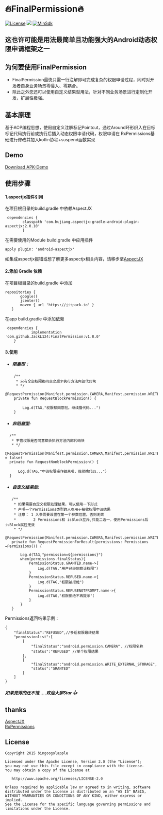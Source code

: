 
 # **🔥FinalPermission🔥** #
 [![License](https://img.shields.io/badge/License%20-Apache%202-337ab7.svg)](https://www.apache.org/licenses/LICENSE-2.0)
 [![](https://jitpack.io/v/JackL124/FinalPermission.svg)](https://jitpack.io/#JackL124/FinalPermission)
 [![MinSdk](https://img.shields.io/badge/%20MinSdk%20-%2019%2B%20-f0ad4e.svg)](https://android-arsenal.com/api?level=19)


## 这也许可能是用法最简单且功能强大的Android动态权限申请框架之一 ###

 ## 为何要使用FinalPermission
- FinalPermission最快只需一行注解即可完成复杂的权限申请过程，同时对开发者自身业务场景零侵入、零耦合。
- 除此之外您还可以使用自定义结果型用法，针对不同业务场景进行定制化开发，扩展性极强。

## 基本原理
基于AOP编程思想，使用自定义注解标记Pointcut，通过Around环形织入在目标标记代码执行前或执行后插入动态权限申请代码，权限申请在
RxPermissions基础进行修改并加入kotlin协程+suspend函数实现

## Demo
[Download APK-Demo](apk/app-debug.apk)

## 使用步骤

#### 1.aspectjx插件引用
在项目根目录的build.gradle 中依赖AspectJX
```
 dependencies {
        classpath 'com.hujiang.aspectjx:gradle-android-plugin-aspectjx:2.0.10'
        }
```
在需要使用的Module build.gradle 中应用插件

```
apply plugin: 'android-aspectjx'
```
如集成aspectjx报错或想了解更多aspectjx相关内容，请移步至[AspectJX](https://github.com/HujiangTechnology/gradle_plugin_android_aspectjx)

#### 2.添加 Gradle 依赖
在项目根目录的build.gradle 中添加
```
repositories {
       google()
       jcenter()
       maven { url 'https://jitpack.io' }
   }
```
 在app build.gradle 中添加依赖
```
 dependencies {
 	        implementation 'com.github.JackL124:FinalPermission:v1.0.0'
 	}
```
#### 3.使用

* ##### 阻塞型：
```
    /**
     * 只有全部权限都同意之后才执行方法内部代码块
     * */
    @RequestPermission(Manifest.permission.CAMERA,Manifest.permission.WRITE_EXTERNAL_STORAGE)
    private fun RequestBlockPermission() {
  
        Log.d(TAG,"权限都同意啦，继续撸代码...")
    }
```

* ##### 非阻塞型:
```
  /**
   * 不管权限是否同意都会执行方法内部代码块
   * */
  @RequestPermission(Manifest.permission.CAMERA,Manifest.permission.WRITE_EXTERNAL_STORAGE,isBlock = false)
  private fun RequestNonblockPermission() {
  
      Log.d(TAG,"申请权限操作结束啦，继续撸代码...")
  }
```

* ##### 自定义结果型:
```
   /**
    * 如果需要自定义权限处理结果，可以使用一下形式
    * 声明一个Permissions类型的入参用于接收权限申请结果
    * 注意： 1 入参需要设置在第一个参数位置，否则无效 
    *        2 Permissions和 isBlock互斥,只能二选一，使用Permissions后isBlock属性无效
    * */
   @RequestPermission(Manifest.permission.CAMERA,Manifest.permission.WRITE_EXTERNAL_STORAGE)
   private fun RequestPermissionForResult(permissions: Permissions =Permissions()) {

       Log.d(TAG,"permission=${permissions}")
       when(permissions.finalStatus){
           PermissionStatus.GRANTED.name->{
               Log.d(TAG,"用户已经同意该权限")
           }
           PermissionStatus.REFUSED.name->{
               Log.d(TAG,"权限被拒绝")
           }
           PermissionStatus.REFUSENOTPROMPT.name->{
               Log.d(TAG,"权限拒绝不再提示")
           }
       }
   }
```

Permissions返回结果示例：

```
{
    "finalStatus":"REFUSED",//多组权限最终结果
    "permissionlist":[ 
        {
            "finalStatus":"android.permission.CAMERA", //权限名称
            "status":"REFUSED" //单个权限结果
        },
        {
            "finalStatus":"android.permission.WRITE_EXTERNAL_STORAGE",
            "status":"GRANTED"
        }
    ]
}
```

##### 如果觉得的还不错.....欢迎大家Star 👍

## thanks
[AspectJX](https://github.com/HujiangTechnology/gradle_plugin_android_aspectjx)</br>
[RxPermissions](https://github.com/tbruyelle/RxPermissions)

## License

    Copyright 2015 bingoogolapple

    Licensed under the Apache License, Version 2.0 (the "License");
    you may not use this file except in compliance with the License.
    You may obtain a copy of the License at

       http://www.apache.org/licenses/LICENSE-2.0

    Unless required by applicable law or agreed to in writing, software
    distributed under the License is distributed on an "AS IS" BASIS,
    WITHOUT WARRANTIES OR CONDITIONS OF ANY KIND, either express or implied.
    See the License for the specific language governing permissions and
    limitations under the License.



